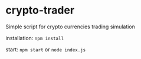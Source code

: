 # crypto-trader
Simple script for crypto currencies trading simulation

installation:
`npm install`

start:
`npm start`  or `node index.js`
